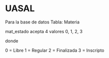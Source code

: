 UASAL
=====
Para la base de datos
Tabla: Materia

mat_estado acepta 4 valores 0, 1, 2, 3

donde

0 = Libre
1 = Regular
2 = Finalizada
3 = Inscripto
